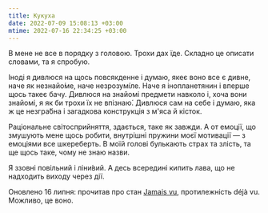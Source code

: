 ```yaml
---
title: Кукуха
date: 2022-07-09 15:08:13 +03:00
mtime: 2022-07-16 22:34:25 +03:00
---
```


В мене не все в порядку з головою. Трохи дах їде. Складно це описати словами, та я спробую.

Іноді я дивлюся на щось повсякденне і думаю, якеє воно все є дивне, наче як незнайо́ме, наче незрозумі́ле. Наче я інопланетянин і вперше щось такеє бачу. Дивлюся на знайомі предмети навколо і, хоча вони знайомі, я як би трохи їх не впізнаю́. Дивлюся сам на себе і думаю, яка ж це незгра́бна і загадкова конструкція з м'яса й кісток.

Раціональне світосприйняття, здається, таке як завжди. А от емоції, що змушують мене щось робити, внутрішні пружини моєї мотивації — з емоціями все шкереберть. В моїй голові булькають страх та злість, та ще щось таке, чому не знаю назви.

Я ззовні повільний і ліни́вий. А десь всередині кипить лава, що не надходить виходу через дії.

Оновлено 16 липня:
прочитав про стан [Jamais vu][1], протилежність déjà vu. Можливо, це воно.

[1]: https://uk.wikipedia.org/wiki/%D0%96%D0%B0%D0%BC%D0%B5%D0%B2%D1%8E
